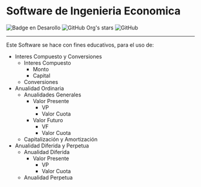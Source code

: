 # Software de Ingenieria Economica 

 ![Badge en Desarollo](https://img.shields.io/badge/STATE-SUCESS-green) 
 ![GitHub Org's stars](https://img.shields.io/github/stars/nortigozab?style=social)
 ![GitHub](https://img.shields.io/github/license/nortigozab/softwareingeco)
_____________________________________________
Este Software se hace con fines educativos, para el uso de:

* Interes Compuesto y Conversiones 
    * Interes Compuesto
        * Monto
        * Capital
    * Conversiones
* Anualidad Ordinaria
    * Anualidades Generales
        * Valor Presente
            * VP
            * Valor Cuota
        * Valor Futuro
            * VF
            * Valor Cuota
    * Capitalización y Amortización
* Anualidad Diferida y Perpetua 
    * Anualidad Diferida
        * Valor Presente
            * VP
            * Valor Cuota
    * Anualidad Perpetua 